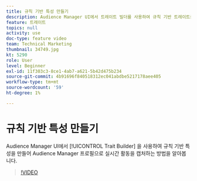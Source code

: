```yaml
---
title: 규칙 기반 특성 만들기
description: Audience Manager UI에서 트레이트 빌더를 사용하여 규칙 기반 트레이트를 만들어 Audience Manager 프로필으로 실시간 활동을 캡처하는 방법을 알아봅니다.
feature: 트레이트
topics: null
activity: use
doc-type: feature video
team: Technical Marketing
thumbnail: 34749.jpg
kt: 5290
role: User
level: Beginner
exl-id: 11f303c3-8ce1-4ab7-a621-5b42d475b234
source-git-commit: 4b91696f840518312ec041abdbe5217178aee405
workflow-type: tm+mt
source-wordcount: '59'
ht-degree: 1%

---
```


# 규칙 기반 특성 만들기

Audience Manager UI에서 [!UICONTROL Trait Builder] 을 사용하여 규칙 기반 특성을 만들어 Audience Manager 프로필으로 실시간 활동을 캡처하는 방법을 알아봅니다.

>[!VIDEO](https://video.tv.adobe.com/v/34749/?quality=12&learn=on)
